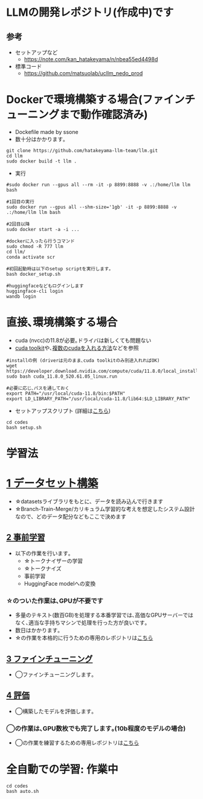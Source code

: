 # LLMの開発レポジトリ(作成中)です
## 参考
- セットアップなど
  - https://note.com/kan_hatakeyama/n/nbea55ed4498d
- 標準コード
  - https://github.com/matsuolab/ucllm_nedo_prod

# Dockerで環境構築する場合(ファインチューニングまで動作確認済み)
- Dockefile made by ssone
- 数十分はかかります｡
~~~
git clone https://github.com/hatakeyama-llm-team/llm.git
cd llm
sudo docker build -t llm .
~~~

- 実行
~~~
#sudo docker run --gpus all --rm -it -p 8899:8888 -v .:/home/llm llm bash

#1回目の実行
sudo docker run --gpus all --shm-size='1gb' -it -p 8899:8888 -v .:/home/llm llm bash

#2回目以降
sudo docker start -a -i ...

#dockerに入ったら行うコマンド
sudo chmod -R 777 llm
cd llm/
conda activate scr

#初回起動時は以下のsetup scriptを実行します｡
bash docker_setup.sh

#huggingfaceなどもログインします
huggingface-cli login
wandb login 

~~~



# 直接､環境構築する場合
- cuda (nvcc)の11.8が必要｡ドライバは新しくても問題ない
- [cuda toolkit](https://developer.nvidia.com/cuda-11-8-0-download-archive?target_os=Linux&target_arch=x86_64&Distribution=Ubuntu&target_version=18.04&target_type=runfile_local)や､[複数のcudaを入れる方法](https://qiita.com/takeajioka/items/8737fab5cffbe0118fea)などを参照
~~~
#installの例 (driverは元のまま､cuda toolkitのみ別途入れればOK)
wget https://developer.download.nvidia.com/compute/cuda/11.8.0/local_installers/cuda_11.8.0_520.61.05_linux.run
sudo bash cuda_11.8.0_520.61.05_linux.run

#必要に応じ､パスを通しておく
export PATH="/usr/local/cuda-11.8/bin:$PATH"
export LD_LIBRARY_PATH="/usr/local/cuda-11.8/lib64:$LD_LIBRARY_PATH"
~~~

- セットアップスクリプト  (詳細は[こちら](https://note.com/kan_hatakeyama/n/nbea55ed4498d))
~~~
cd codes
bash setup.sh
~~~

# 学習法
# [1 データセット構築](./codes/1_load_dataset/)
- ☆datasetsライブラリをもとに、データを読み込んで行きます
- ☆Branch-Train-Merge/カリキュラム学習的な考えを想定したシステム設計なので、どのデータ配分などもここで決めます
  
## [2 事前学習](./codes/2_pretrain/)
- 以下の作業を行います｡
  - ☆トークナイザーの学習
  - ☆トークナイズ
  - 事前学習
  - HuggingFace modelへの変換

### ☆のついた作業は､GPUが不要です
- 多量のテキスト(数百GB)を処理する本番学習では､高価なGPUサーバーではなく､適当な手持ちマシンで処理を行った方が良いです｡
- 数日はかかります｡
- ☆の作業を本格的に行うための専用のレポジトリは[こちら](https://github.com/hatakeyama-llm-team/Dataset_for_BTM)


## [3 ファインチューニング](./codes/3_finetune/)
- ◯ファインチューニングします｡

## [4 評価](./codes/4_eval/)
- ◯構築したモデルを評価します｡

### ◯の作業は､GPU数枚でも完了します｡(10b程度のモデルの場合)
- ◯の作業を練習するための専用レポジトリは[こちら](https://github.com/hatakeyama-llm-team/EvalPractice)

# 全自動での学習: 作業中
~~~
cd codes
bash auto.sh
~~~